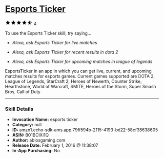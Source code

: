 # [Esports Ticker](http://alexa.amazon.com/#skills/amzn1.echo-sdk-ams.app.79ff594b-2115-4193-bd22-58cf38638605)
![4.1 stars](../../images/ic_star_black_18dp_1x.png)![4.1 stars](../../images/ic_star_black_18dp_1x.png)![4.1 stars](../../images/ic_star_black_18dp_1x.png)![4.1 stars](../../images/ic_star_black_18dp_1x.png)![4.1 stars](../../images/ic_star_half_black_18dp_1x.png) 4

To use the Esports Ticker skill, try saying...

* *Alexa, ask Esports Ticker for live matches*

* *Alexa, ask Esports Ticker for recent results in dota 2*

* *Alexa, ask Esports Ticker for upcoming matches in league of legends*

EsportsTicker in an app in which you can get live, current, and upcoming matches results for esports games.
Current games supported are DOTA 2, League of Legends, StarCraft 2, Heroes of Newerth, Counter Strike, Hearthstone, World of Warcraft, SMITE, Heroes of the Storm, Super Smash Bros, Call of Duty

***

### Skill Details

* **Invocation Name:** esports ticker
* **Category:** null
* **ID:** amzn1.echo-sdk-ams.app.79ff594b-2115-4193-bd22-58cf38638605
* **ASIN:** B01BCIXI1Q
* **Author:** abiosgaming.com
* **Release Date:** February 1, 2016 @ 11:38:07
* **In-App Purchasing:** No
